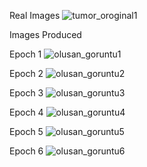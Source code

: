 Real Images
![tumor_oroginal1](https://github.com/user-attachments/assets/0bc35974-a312-4c10-9f83-cb6b525f0e7b)




Images Produced


Epoch 1
![olusan_goruntu1](https://github.com/user-attachments/assets/d9fc1808-dc78-4fc6-951a-129205f20a98)




Epoch 2
![olusan_goruntu2](https://github.com/user-attachments/assets/8511d366-b1c0-48ff-be71-8adea7c42082)





Epoch 3
![olusan_goruntu3](https://github.com/user-attachments/assets/46371bd0-7a4e-48c8-97db-c2fe7d667b01)




Epoch 4
![olusan_goruntu4](https://github.com/user-attachments/assets/f8dd3849-c9c7-4010-8b3c-22e3030c6acf)




Epoch 5
![olusan_goruntu5](https://github.com/user-attachments/assets/e16a4a47-4545-47f4-b7c7-2f15ce51169d)




Epoch 6
![olusan_goruntu6](https://github.com/user-attachments/assets/67d42249-eca8-44e1-b6c1-1e5afecc9cd8)
